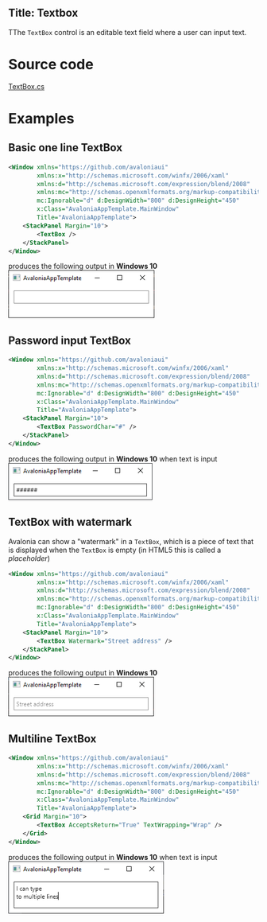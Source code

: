 Title: Textbox
---
TThe `TextBox` control is an editable text field where a user can input text.

# Source code
[TextBox.cs](https://github.com/AvaloniaUI/Avalonia/blob/master/src/Avalonia.Controls/TextBox.cs)

# Examples

## Basic one line TextBox

```xml
<Window xmlns="https://github.com/avaloniaui"
        xmlns:x="http://schemas.microsoft.com/winfx/2006/xaml"
        xmlns:d="http://schemas.microsoft.com/expression/blend/2008"
        xmlns:mc="http://schemas.openxmlformats.org/markup-compatibility/2006"
        mc:Ignorable="d" d:DesignWidth="800" d:DesignHeight="450"
        x:Class="AvaloniaAppTemplate.MainWindow"
        Title="AvaloniaAppTemplate">
	<StackPanel Margin="10">
		<TextBox />
	</StackPanel>
</Window>
```
produces the following output in **Windows 10**  
![Basic TextBox](images/textbox_basic.png)

## Password input TextBox

```xml
<Window xmlns="https://github.com/avaloniaui"
        xmlns:x="http://schemas.microsoft.com/winfx/2006/xaml"
        xmlns:d="http://schemas.microsoft.com/expression/blend/2008"
        xmlns:mc="http://schemas.openxmlformats.org/markup-compatibility/2006"
        mc:Ignorable="d" d:DesignWidth="800" d:DesignHeight="450"
        x:Class="AvaloniaAppTemplate.MainWindow"
        Title="AvaloniaAppTemplate">
	<StackPanel Margin="10">
		<TextBox PasswordChar="#" />
	</StackPanel>
</Window>
```
produces the following output in **Windows 10** when text is input  
![Password TextBox](images/textbox_password.png)

## TextBox with watermark

Avalonia can show a "watermark" in a `TextBox`, which is a piece of text that is displayed when the `TextBox` is empty (in HTML5 this is called a *placeholder*)

```xml
<Window xmlns="https://github.com/avaloniaui"
        xmlns:x="http://schemas.microsoft.com/winfx/2006/xaml"
        xmlns:d="http://schemas.microsoft.com/expression/blend/2008"
        xmlns:mc="http://schemas.openxmlformats.org/markup-compatibility/2006"
        mc:Ignorable="d" d:DesignWidth="800" d:DesignHeight="450"
        x:Class="AvaloniaAppTemplate.MainWindow"
        Title="AvaloniaAppTemplate">
	<StackPanel Margin="10">
		<TextBox Watermark="Street address" />
	</StackPanel>
</Window>
```
produces the following output in **Windows 10**   
![Watermark TextBox](images/textbox_watermark.png)

## Multiline TextBox

```xml
<Window xmlns="https://github.com/avaloniaui"
        xmlns:x="http://schemas.microsoft.com/winfx/2006/xaml"
        xmlns:d="http://schemas.microsoft.com/expression/blend/2008"
        xmlns:mc="http://schemas.openxmlformats.org/markup-compatibility/2006"
        mc:Ignorable="d" d:DesignWidth="800" d:DesignHeight="450"
        x:Class="AvaloniaAppTemplate.MainWindow"
        Title="AvaloniaAppTemplate">
	<Grid Margin="10">
		<TextBox AcceptsReturn="True" TextWrapping="Wrap" />
	</Grid>
</Window>
```
produces the following output in **Windows 10** when text is input  
![Multiline TextBox](images/textbox_multiline.png)